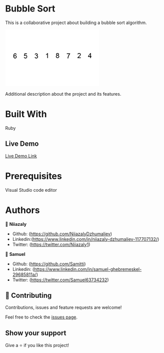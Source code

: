 # Bubble Sort

This is a collaborative project about building a bubble sort algorithm.

![Bubble Sort Animation](Bubble-sort-example.gif)

Additional description about the project and its features.

# Built With

Ruby

## Live Demo

[Live Demo Link](https://repl.it/@NiiazalyDzhumal/UnconsciousPrimeClosedsource)

# Prerequisites

Visual Studio code editor

# Authors

👤 **Niiazaly**

- Github: (https://github.com/NiiazalyDzhumaliev)
- Linkedin:(https://www.linkedin.com/in/niiazaly-dzhumaliev-117707132/)
- Twitter: (https://twitter.com/Niiazaly1)

👤 **Samuel**

- Github: (https://github.com/Samitti)
- Linkedin: (https://www.linkedin.com/in/samuel-ghebremeskel-29685811a/)
- Twitter: (https://twitter.com/Samuel63734232)

## 🤝 Contributing

Contributions, issues and feature requests are welcome!

Feel free to check the [issues page](https://github.com/Samitti/bubble_sort/issues).

## Show your support

Give a ⭐️ if you like this project!
